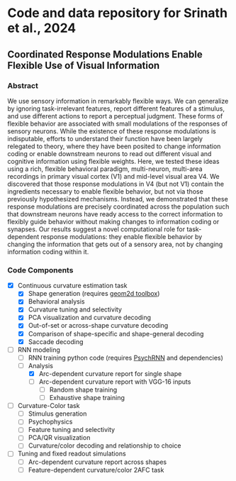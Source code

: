 # Code and data repository for Srinath et al., 2024

## Coordinated Response Modulations Enable Flexible Use of Visual Information

### Abstract
We use sensory information in remarkably flexible ways. We can generalize by ignoring task-irrelevant features, report different features of a stimulus, and use different actions to report a perceptual judgment. These forms of flexible behavior are associated with small modulations of the responses of sensory neurons. While the existence of these response modulations is indisputable, efforts to understand their function have been largely relegated to theory, where they have been posited to change information coding or enable downstream neurons to read out different visual and cognitive information using flexible weights. Here, we tested these ideas using a rich, flexible behavioral paradigm, multi-neuron, multi-area recordings in primary visual cortex (V1) and mid-level visual area V4. We discovered that those response modulations in V4 (but not V1) contain the ingredients necessary to enable flexible behavior, but not via those previously hypothesized mechanisms. Instead, we demonstrated that these response modulations are precisely coordinated across the population such that downstream neurons have ready access to the correct information to flexibly guide behavior without making changes to information coding or synapses. Our results suggest a novel computational role for task-dependent response modulations: they enable flexible behavior by changing the information that gets out of a sensory area, not by changing information coding within it. 

### Code Components
- [x] Continuous curvature estimation task
    - [x] Shape generation (requires [geom2d toolbox](https://www.mathworks.com/matlabcentral/fileexchange/7844-geom2d))
    - [x] Behavioral analysis
    - [x] Curvature tuning and selectivity
    - [x] PCA visualization and curvature decoding
    - [x] Out-of-set or across-shape curvature decoding
    - [x] Comparison of shape-specific and shape-general decoding
    - [x] Saccade decoding

- [ ] RNN modeling
    - [ ] RNN training python code (requires [PsychRNN](https://psychrnn.readthedocs.io/en/latest/) and dependencies)
    - [ ] Analysis
        - [x] Arc-dependent curvature report for single shape
        - [ ] Arc-dependent curvature report with VGG-16 inputs
            - [ ] Random shape training
            - [ ] Exhaustive shape training

- [ ] Curvature-Color task
    - [ ] Stimulus generation
    - [ ] Psychophysics
    - [ ] Feature tuning and selectivity
    - [ ] PCA/QR visualization
    - [ ] Curvature/color decoding and relationship to choice

- [ ] Tuning and fixed readout simulations
    - [ ] Arc-dependent curvature report across shapes
    - [ ] Feature-dependent curvature/color 2AFC task
